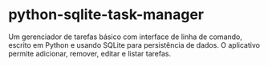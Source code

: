# python-sqlite-task-manager
Um gerenciador de tarefas básico com interface de linha de comando, escrito em Python e usando SQLite para persistência de dados. O aplicativo permite adicionar, remover, editar e listar tarefas.
